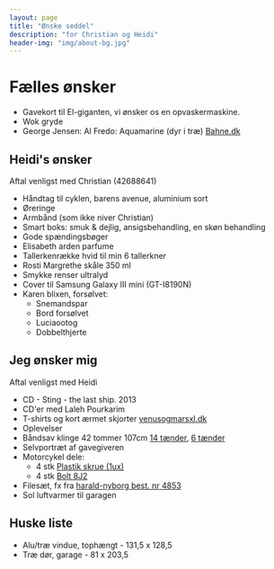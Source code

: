 ```yaml
---
layout: page
title: "Ønske seddel"
description: "for Christian og Heidi"
header-img: "img/about-bg.jpg"
---
```

# Fælles ønsker

* Gavekort til El-giganten, vi ønsker os en opvaskermaskine.</li>
* Wok gryde
* George Jensen: Al Fredo: Aquamarine (dyr i træ) [Bahne.dk](http://www.bahne.dk/georg-jensen-alfredo-aquamarine-saet-6-dele.html)

## Heidi's ønsker

Aftal venligst med Christian (42688641)

* Håndtag til cyklen, barens avenue, aluminium sort
* Øreringe
* Armbånd (som ikke niver Christian)
* Smart boks: smuk & dejlig, ansigsbehandling, en skøn behandling
* Gode spændingsbøger
* Elisabeth arden parfume
* Tallerkenrække hvid til min 6 tallerkner
* Rosti Margrethe skåle 350 ml
* Smykke renser ultralyd
* Cover til Samsung Galaxy III mini (GT-I8190N)
* Karen blixen, forsølvet: 
  * Snemandspar
  * Bord forsølvet
  * Luciaootog
  * Dobbelthjerte

## Jeg ønsker mig

Aftal venligst med Heidi

* CD - Sting - the last ship. 2013
* CD'er med Laleh Pourkarim
* T-shirts og kort ærmet skjorter [venusogmarsxl.dk](http://www.venusogmarsxl.dk/catalog?section=herrer&amp;search=6xl)
* Oplevelser
* Båndsav klinge  42 tommer 107cm [14 tænder](http://toolworld.dk/Rawlink-Bandsavsklinge-14-taender-1085-mm-p25924), [6 tænder](http://toolworld.dk/Rawlink-Bandsavsklinge-6-taender-1085-mm-p25923)
* Selvportræt af gavegiveren
* Motorcykel dele:
  * 4 stk [Plastik skrue (1ux)](https://www.yamahamotorcyclespares.co.uk/product/YAMAHA/901500502400/SCREW,%20ROUND%20HEAD(1UX)&uid=0)
  * 4 stk [Bolt 8J2](https://www.yamahamotorcyclespares.co.uk/product/YAMAHA/901790527100/NUT%20(8J2)&uid=0)
* Filesæt, fx fra [harald-nyborg best. nr 4853](http://www.harald-nyborg.dk/p4853/filesaet-5-dele)
* Sol luftvarmer til garagen

## Huske liste

* Alu/tr&aelig; vindue, toph&aelig;ngt - 131,5 x 128,5
* Tr&aelig; d&oslash;r, garage - 81 x 203,5
 
